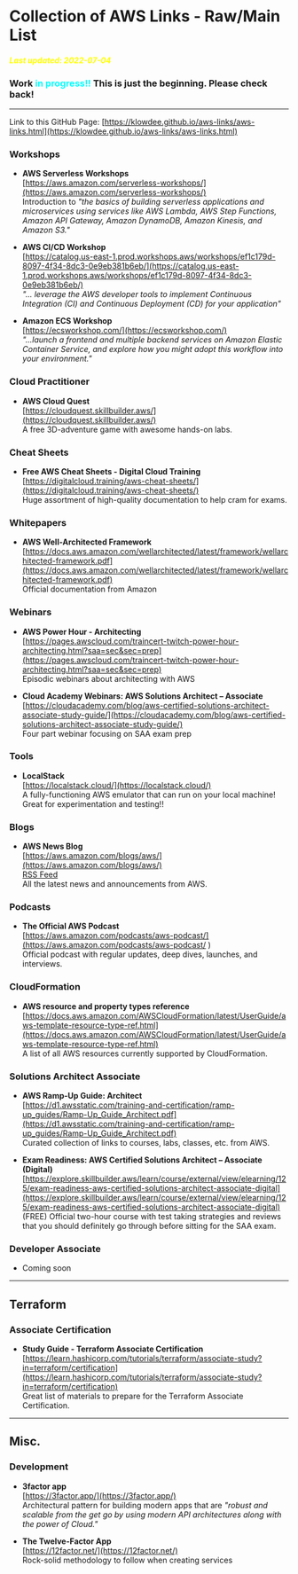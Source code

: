 # Collection of AWS Links - Raw/Main List
#### <span style="color:yellow"> __*Last updated: 2022-07-04*__</span>

### Work <span style="color:cyan">**in progress!!**</span> This is just the beginning. Please check back!
---
Link to this GitHub Page: [https://klowdee.github.io/aws-links/aws-links.html](https://klowdee.github.io/aws-links/aws-links.html)

### Workshops
- **AWS Serverless Workshops**   
  [https://aws.amazon.com/serverless-workshops/](https://aws.amazon.com/serverless-workshops/)  
  Introduction to *"the basics of building serverless applications and microservices using services like AWS Lambda, AWS Step Functions, Amazon API Gateway, Amazon DynamoDB, Amazon Kinesis, and Amazon S3."*

- **AWS CI/CD Workshop**  
  [https://catalog.us-east-1.prod.workshops.aws/workshops/ef1c179d-8097-4f34-8dc3-0e9eb381b6eb/](https://catalog.us-east-1.prod.workshops.aws/workshops/ef1c179d-8097-4f34-8dc3-0e9eb381b6eb/)  
  *"... leverage the AWS developer tools to implement Continuous Integration (CI) and Continuous Deployment (CD) for your application"*

- **Amazon ECS Workshop**  
  [https://ecsworkshop.com/](https://ecsworkshop.com/)  
  *"...launch a frontend and multiple backend services on Amazon Elastic Container Service, and explore how you might adopt this workflow into your environment."*

### Cloud Practitioner 
- **AWS Cloud Quest**  
  [https://cloudquest.skillbuilder.aws/](https://cloudquest.skillbuilder.aws/)  
  A free 3D-adventure game with awesome hands-on labs.
  
### Cheat Sheets
- **Free AWS Cheat Sheets - Digital Cloud Training**  
  [https://digitalcloud.training/aws-cheat-sheets/](https://digitalcloud.training/aws-cheat-sheets/)  
  Huge assortment of high-quality documentation to help cram for exams.

### Whitepapers
- **AWS Well-Architected Framework**  
  [https://docs.aws.amazon.com/wellarchitected/latest/framework/wellarchitected-framework.pdf](https://docs.aws.amazon.com/wellarchitected/latest/framework/wellarchitected-framework.pdf)    
  Official documentation from Amazon

### Webinars
- **AWS Power Hour - Architecting**  
  [https://pages.awscloud.com/traincert-twitch-power-hour-architecting.html?saa=sec&sec=prep](https://pages.awscloud.com/traincert-twitch-power-hour-architecting.html?saa=sec&sec=prep)  
  Episodic webinars about architecting with AWS

- **Cloud Academy Webinars: AWS Solutions Architect – Associate**  
  [https://cloudacademy.com/blog/aws-certified-solutions-architect-associate-study-guide/](https://cloudacademy.com/blog/aws-certified-solutions-architect-associate-study-guide/)    
  Four part webinar focusing on SAA exam prep

  

### Tools
- **LocalStack**  
  [https://localstack.cloud/](https://localstack.cloud/)  
  A fully-functioning AWS emulator that can run on your local machine! Great for experimentation and testing!!

### Blogs
- **AWS News Blog**  
  [https://aws.amazon.com/blogs/aws/](https://aws.amazon.com/blogs/aws/)   
  [RSS Feed](https://aws.amazon.com/blogs/aws/feed/)   
  All the latest news and announcements from AWS.
  
### Podcasts

- **The Official AWS Podcast**  
  [https://aws.amazon.com/podcasts/aws-podcast/](https://aws.amazon.com/podcasts/aws-podcast/  )    
  Official podcast with regular updates, deep dives, launches, and interviews.

### CloudFormation
- **AWS resource and property types reference**  
  [https://docs.aws.amazon.com/AWSCloudFormation/latest/UserGuide/aws-template-resource-type-ref.html](https://docs.aws.amazon.com/AWSCloudFormation/latest/UserGuide/aws-template-resource-type-ref.html)  
  A list of all AWS resources currently supported by CloudFormation.

### Solutions Architect Associate
- **AWS Ramp-Up Guide: Architect**  
  [https://d1.awsstatic.com/training-and-certification/ramp-up_guides/Ramp-Up_Guide_Architect.pdf](https://d1.awsstatic.com/training-and-certification/ramp-up_guides/Ramp-Up_Guide_Architect.pdf)  
  Curated collection of links to courses, labs, classes, etc. from AWS.

- **Exam Readiness: AWS Certified Solutions Architect – Associate (Digital)**
  [https://explore.skillbuilder.aws/learn/course/external/view/elearning/125/exam-readiness-aws-certified-solutions-architect-associate-digital](https://explore.skillbuilder.aws/learn/course/external/view/elearning/125/exam-readiness-aws-certified-solutions-architect-associate-digital)  
  (FREE) Official two-hour course with test taking strategies and reviews that you should definitely go through before sitting for the SAA exam. 

### Developer Associate
- Coming soon

---
## Terraform
### Associate Certification
- **Study Guide - Terraform Associate Certification**  
  [https://learn.hashicorp.com/tutorials/terraform/associate-study?in=terraform/certification](https://learn.hashicorp.com/tutorials/terraform/associate-study?in=terraform/certification)    
  Great list of materials to prepare for the Terraform Associate Certification.

---
## Misc.
### Development 
- **3factor app**  
  [https://3factor.app/](https://3factor.app/)  
  Architectural pattern for building modern apps that are *"robust and scalable from the get go by using modern API architectures along with the power of Cloud."*

- **The Twelve-Factor App**  
  [https://12factor.net/](https://12factor.net/)  
  Rock-solid methodology to follow when creating services